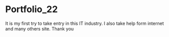 # Portfolio_22

It is my first try to take entry in this IT industry. I also take help form internet and many others site. Thank you
